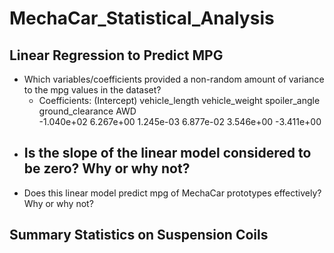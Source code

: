 # MechaCar_Statistical_Analysis

## Linear Regression to Predict MPG
- Which variables/coefficients provided a non-random amount of variance to the mpg values in the dataset?
  - Coefficients:
     (Intercept)    vehicle_length    vehicle_weight     spoiler_angle  ground_clearance               AWD  
      -1.040e+02         6.267e+00         1.245e-03         6.877e-02         3.546e+00        -3.411e+00 
- Is the slope of the linear model considered to be zero? Why or why not?
  - 
- Does this linear model predict mpg of MechaCar prototypes effectively? Why or why not?

## Summary Statistics on Suspension Coils

